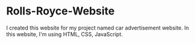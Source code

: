 # Rolls-Royce-Website

I created this website for my project named car advertisement website.
In this website, I'm using HTML, CSS, JavaScript.
